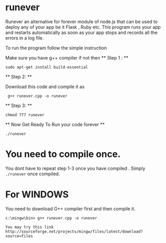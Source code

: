 # runever
Runever an alternative for forever module of node.js that can be used to deploy any of your app be it Flask , Ruby etc.   This program runs your app and restarts automatically as soon as your app stops and records all the errors in a log file.

To run the program follow the simple instruction 

Make sure you have g++ compiler if not then 
** Step 1 : **
```
sudo apt-get install build-essential
```
** Step 2: **

Download this code and compile it as 

```
 g++ runever.cpp -o runever
```

** Step 3: **
```
chmod 777 runever
```

** Now Get Ready To Run your code forever **
```
./runever
```
# You need to compile once.
You dont have to repeat step 1-3 once you have compiled .
Simply 
``` ./runever``` once compiled.

# For WINDOWS

You need to download G++ compiler first and then compile it.
 ```
 c:\mingw\bin> g++ runever.cpp -o runever

You may try this link
http://sourceforge.net/projects/mingw/files/latest/download?source=files
